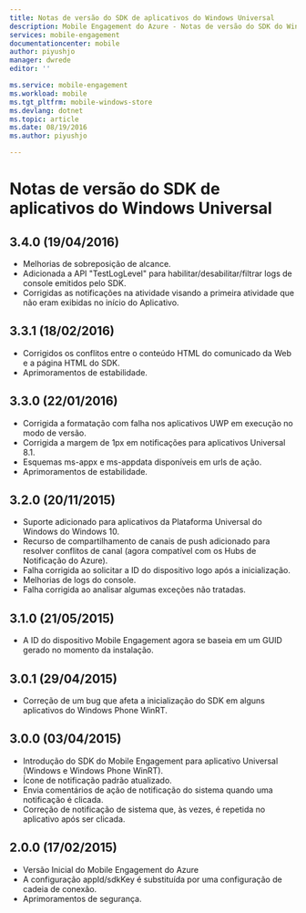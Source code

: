 ```yaml
---
title: Notas de versão do SDK de aplicativos do Windows Universal
description: Mobile Engagement do Azure - Notas de versão do SDK do Windows Universal
services: mobile-engagement
documentationcenter: mobile
author: piyushjo
manager: dwrede
editor: ''

ms.service: mobile-engagement
ms.workload: mobile
ms.tgt_pltfrm: mobile-windows-store
ms.devlang: dotnet
ms.topic: article
ms.date: 08/19/2016
ms.author: piyushjo

---
```

# Notas de versão do SDK de aplicativos do Windows Universal
## 3\.4.0 (19/04/2016)
* Melhorias de sobreposição de alcance.
* Adicionada a API "TestLogLevel" para habilitar/desabilitar/filtrar logs de console emitidos pelo SDK.
* Corrigidas as notificações na atividade visando a primeira atividade que não eram exibidas no início do Aplicativo.

## 3\.3.1 (18/02/2016)
* Corrigidos os conflitos entre o conteúdo HTML do comunicado da Web e a página HTML do SDK.
* Aprimoramentos de estabilidade.

## 3\.3.0 (22/01/2016)
* Corrigida a formatação com falha nos aplicativos UWP em execução no modo de versão.
* Corrigida a margem de 1px em notificações para aplicativos Universal 8.1.
* Esquemas ms-appx e ms-appdata disponíveis em urls de ação.
* Aprimoramentos de estabilidade.

## 3\.2.0 (20/11/2015)
* Suporte adicionado para aplicativos da Plataforma Universal do Windows do Windows 10.
* Recurso de compartilhamento de canais de push adicionado para resolver conflitos de canal (agora compatível com os Hubs de Notificação do Azure).
* Falha corrigida ao solicitar a ID do dispositivo logo após a inicialização.
* Melhorias de logs do console.
* Falha corrigida ao analisar algumas exceções não tratadas.

## 3\.1.0 (21/05/2015)
* A ID do dispositivo Mobile Engagement agora se baseia em um GUID gerado no momento da instalação.

## 3\.0.1 (29/04/2015)
* Correção de um bug que afeta a inicialização do SDK em alguns aplicativos do Windows Phone WinRT.

## 3\.0.0 (03/04/2015)
* Introdução do SDK do Mobile Engagement para aplicativo Universal (Windows e Windows Phone WinRT).
* Ícone de notificação padrão atualizado.
* Envia comentários de ação de notificação do sistema quando uma notificação é clicada.
* Correção de notificação de sistema que, às vezes, é repetida no aplicativo após ser clicada.

## 2\.0.0 (17/02/2015)
* Versão Inicial do Mobile Engagement do Azure
* A configuração appId/sdkKey é substituída por uma configuração de cadeia de conexão.
* Aprimoramentos de segurança.

<!---HONumber=AcomDC_0824_2016-->